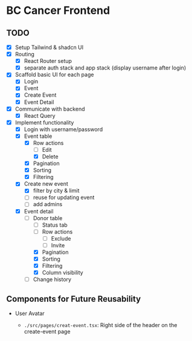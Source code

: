 # BC Cancer Frontend

## TODO

- [x] Setup Tailwind & shadcn UI
- [x] Routing
  - [x] React Router setup
  - [x] separate auth stack and app stack (display username after login)
- [x] Scaffold basic UI for each page
  - [x] Login
  - [x] Event
  - [x] Create Event
  - [x] Event Detail
- [x] Communicate with backend
  - [x] React Query
- [x] Implement functionality
  - [x] Login with username/password
  - [x] Event table
    - [x] Row actions
      - [ ] Edit
      - [x] Delete
    - [x] Pagination
    - [x] Sorting
    - [x] Filtering
  - [x] Create new event
    - [x] filter by city & limit
    - [ ] reuse for updating event
    - [ ] add admins
  - [x] Event detail
    - [ ] Donor table
      - [ ] Status tab
      - [ ] Row actions
        - [ ] Exclude
        - [ ] Invite
      - [x] Pagination
      - [x] Sorting
      - [x] Filtering
      - [x] Column visibility
    - [ ] Change history

## Components for Future Reusability

- User Avatar

  - `./src/pages/creat-event.tsx`: Right side of the header on the create-event page
